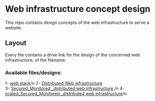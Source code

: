 # Web infrastructure concept design
This repo contains design concepts of the web infrastructure to serve a website.
## Layout
Every file contains a drive link for the design of the concerned web infrastructure, of the filename.
### Available files/designs:
1- [web stack](https://github.com/Mohammed-Refat-0/alx-system_engineering-devops/blob/master/0x09-web_infrastructure_design/0-simple_web_stack)/n
2- [Distributed Web infrastructure ](https://github.com/Mohammed-Refat-0/alx-system_engineering-devops/blob/master/0x09-web_infrastructure_design/1-distributed_web_infrastructure) <br>
3- [Secured_Monitored _distributed web infrastructure ](https://github.com/Mohammed-Refat-0/alx-system_engineering-devops/blob/master/0x09-web_infrastructure_design/2-secured_and_monitored_web_infrastructure)/n
4- [scaled_Secured_Monitored _distributed web infrastructure](https://github.com/Mohammed-Refat-0/alx-system_engineering-devops/blob/master/0x09-web_infrastructure_design/3-scale_up)/n
